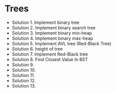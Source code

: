 # Trees

* Solution 1. Implement binary tree
* Solution 2. Implement binary search tree
* Solution 3. Implement binary min-heap
* Solution 4. Implement binary max-heap
* Solution 5. Implement AVL tree (Red-Black Tree)
* Solution 6. height of tree
* Solution 7. Implement Red-Black tree
* Solution 8. Find Closest Value In BST
* Solution 9. 
* Solution 10. 
* Solution 11. 
* Solution 12. 
* Solution 13. 